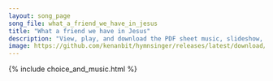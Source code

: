 ```yaml
---
layout: song_page
song_file: what_a_friend_we_have_in_jesus
title: "What a friend we have in Jesus"
description: "View, play, and download the PDF sheet music, slideshow, and audio. Lyrics: What a friend we have in Jesus, all our sins and griefs to bear! What a privilege to carry ev'rything to God in prayer! Oh, what peace we often forfei... english christian 4part chords"
image: https://github.com/kenanbit/hymnsinger/releases/latest/download/what_a_friend_we_have_in_jesus-trad.png
---
```


{% include choice_and_music.html %}
